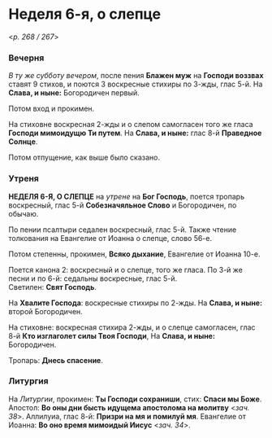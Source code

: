 
# Неделя 6-я, о слепце

<*p. 268 / 267*>

### Вечерня

*В ту же субботу вечером*, после пения **Блажен муж** на **Господи воззвах** ставят 9 стихов, и поются 
3 воскресные стихиры по 3-жды, глас 5-й. На **Слава, и ныне:** Богородичен первый. 

Потом вход и прокимен. 

На стиховне воскресная 2-жды и о слепом самогласен того же гласа  **Господи мимоидущю Ти путем**. 
На **Слава, и ныне:** глас 8-й **Праведное Солнце**. 

Потом отпущение, как выше было сказано. 

### Утреня

**НЕДЕЛЯ 6-Я, О СЛЕПЦЕ** на *утрене* на **Бог Господь**, поется тропарь воскресный, глас 5-й 
**Собезначяльное Слово** и Богородичен, по обычаю. 

По пении псалтыри седален воскресный, глас 5-й. 
Также чтение толкования на Евангелие от Иоанна о слепце, слово 56-е.   

Потом степенны, прокимен, **Всяко дыхание**, Евангелие от Иоанна 10-е. 

Поется канона 2: воскресный и о слепце, того же гласа. 
По 3-й же песни и по 6-й: седальны воскресные, глас 5-й.  
Светилен: **Свят Господь**. 

На **Хвалите Господа**: воскресные стихиры по 2-жды. На **Слава, и ныне:** второй Богородичен. 

На стиховне: воскресная стихира 2-жды, и о слепце самогласен, глас 8-й **Кто изглаголет силы Твоя Господи**, 
На **Слава, и ныне:** Богородичен. 

Тропарь: **Днесь спасение**. 

### Литургия

На *Литургии*, прокимен: **Ты Господи сохраниши**, стих: **Спаси мы Боже**. 
Апостол: **Во оны дни бысть идущема апостолома на молитву** <*зач. 38*>.
Аллилуиа, глас 8-й: **Призри на мя и помилуй мя**. 
Евангелие от Иоанна: **Во оно время мимоидый Иисус** <*зач. 34*>.
